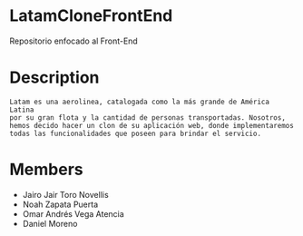 # LatamCloneFrontEnd

Repositorio enfocado al Front-End

# Description
    Latam es una aerolinea, catalogada como la más grande de América Latina
    por su gran flota y la cantidad de personas transportadas. Nosotros, 
    hemos decido hacer un clon de su aplicación web, donde implementaremos
    todas las funcionalidades que poseen para brindar el servicio.


# Members
- Jairo Jair Toro Novellis
- Noah Zapata Puerta
- Omar Andrés Vega Atencia
- Daniel Moreno